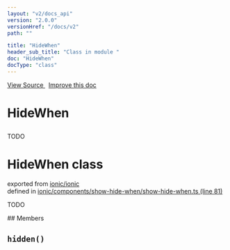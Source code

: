 ```yaml
---
layout: "v2/docs_api"
version: "2.0.0"
versionHref: "/docs/v2"
path: ""

title: "HideWhen"
header_sub_title: "Class in module "
doc: "HideWhen"
docType: "class"
---
```



<div class="improve-docs">
  <a href='http://github.com/driftyco/ionic2/tree/master/ionic/components/show-hide-when/show-hide-when.ts#L80'>
    View Source
  </a>
  &nbsp;
  <a href='http://github.com/driftyco/ionic2/edit/master/ionic/components/show-hide-when/show-hide-when.ts#L80'>
    Improve this doc
  </a>
</div>




<h1 class="api-title">

  HideWhen



</h1>





TODO



<h1 class="class export">HideWhen <span class="type">class</span></h1>
<p class="module">exported from <a href='undefined'>ionic/ionic</a><br/>
defined in <a href="https://github.com/driftyco/ionic2/tree/master/ionic/components/show-hide-when/show-hide-when.ts#L81-L109">ionic/components/show-hide-when/show-hide-when.ts (line 81)</a>
</p>
<p><p>TODO</p>
</p>
## Members

<div id="hidden"></div>
<h2>
  <code>hidden()</code>

</h2>












